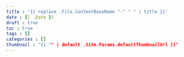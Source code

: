 ```yaml
---
title : '{{ replace .File.ContentBaseName "-" " " | title }}'
date : {{ .Date }}
draft : true
toc : true
tags : []
categories : []
thumbnail : "{{ "" | default .Site.Params.defaultThumbnailUrl }}"
---
```

